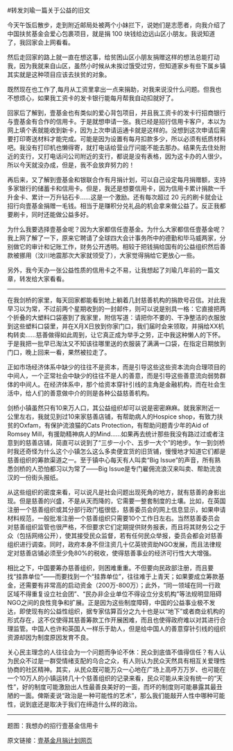 #转发刘瑜一篇关于公益的旧文

<!-- description: 以及我今天的经历。 -->
<!-- date: 2013-04-20 -->

今天午饭后散步，走到附近邮局处被两个小妹拦下，说她们是志愿者，向我介绍了中国扶贫基金会爱心包裹项目，就是捐 100 块钱给边远山区小朋友。我说知道了，我回家会上网看看。

然后走回家的路上就一直在想这事，给贫困山区小朋友捐赠这样的想法总能打动我，因为我就来自山区，虽然小时候从未挨过饿受过穷，但知道家乡有些下属乡镇其实就是这种项目应该去扶贫的对象。

既然现在也工作了,每月从工资里拿出一点来捐助，对我来说没什么问题。但我也不想烦心，如果我工资卡的发卡银行能每月帮我自动扣就好了。

回家后了解到，壹基金也有类似的爱心背包项目，并且我工资卡的发卡行招商银行与壹基金有合作的信用卡。于是就想申请一张。我已经是招行信用卡客户，本以为网上填个表就能收到新卡，因为上次申请运通卡就是这样的。没想到这次申请后需要打印寄送材料才能完成。可能是因为设置有每月扣款多少，所以必须有纸质材料吧。我没有打印机也懒得寄，就打电话给营业厅问能不能去那办。结果先去住处附近的支行，又打电话问公司附近的支行，都说是没有表格，因为这卡办的人很少。所以今天就没办成，但是，我不会放弃努力的！

再后来，又了解到壹基金和银联合作有月捐计划，可以自己设定每月捐赠额，支持多家银行的储蓄卡和信用卡。但是，我还是想要信用卡，因为信用卡累计捐款一千升金卡、累计一万升钻石卡……这是一个激励。还有每次超过 20 元的刷卡就会让招行向壹基金捐赠一毛钱。相当于是赚积分兑礼品的机会拿来做公益了。反正我都要刷卡，同时还能做公益多好。

为什么我要选择壹基金呢？因为大家都信任壹基金。为什么大家都信任壹基金呢？我上网了解了一下，原来它聘请了全球四大会计事务所中的德勤和毕马威两家，分别做它的审计和记账工作，财务公开透明。相较于把钱捐给国有的公益组织然后善款被挪用（汶川地震那次大家就领受了），大家觉得捐给它更放心一些。

另外，我今天办一张公益性质的信用卡之不易，让我想起了刘瑜几年前的一篇文章，转发给大家看看。

---

在我剑桥的家里，每天回家都能看到地上躺着几封慈善机构的捐款号召信。对此我早习以为常，不过前两个星期收到的一封邮件，则可以说是别具一格：它直接把两个折叠的大塑料口袋塞到了我家里，附信写道：请把你不要的、干净整洁的衣服放到这些塑料口袋里，并在X月X日放到你家门口，我们届时会来领取，并捐给XX机构转卖……慈善做得如此周到，让它真正成为举手之劳，正中我这种懒人的下怀。于是我把一批早已淘汰又不知该往哪里送的衣服装了满满一口袋，在指定日期放到门口，晚上回来一看，果然被拉走了。

正如市场经济体系中缺少的往往不是资本，而是引导这些这些资本流向合理项目的中间人，一个正常社会中缺少的往往不是人的善意，而是引导这些善意流向弱势群体的中间人。在经济体系中，那个给资本穿针引线的主角是金融机构，而在社会生活中，给人们的善意做中介的则是各种公益慈善机构。

剑桥小镇虽然只有10来万人口，其公益组织却可以说是密密麻麻。就我家附近一公里左右，我就见到过10来家慈善店铺，有帮助病人的Hospice shop，有致力扶贫的Oxfam，有保护流浪猫的Cats Protection，有帮助问题青少年的Aid of Romsey Mill，有援助精神病人的Mind……如果再去统计那些我没有路过过或者注意到的慈善店铺，简直可以说到了“三步一小个、五步一大个”的地步。乍一到剑桥时我还奇怪为什么这个小镇怎么这么多卖便宜货的旧货铺，慢慢地才知道它们都是慈善组织的筹款渠道之一。至于镇中心每天有人叫卖“Big Issue”的声音，所有熟悉剑桥的人恐怕都习以为常了——Big Issue是专门雇佣流浪汉来叫卖、帮助流浪汉的一份街头报纸。

从这些组织的密度来看，可以说凡是社会问题出现死角的地方，就有慈善的身影出现。但是慈善的兴盛，不是从天而降的，它需要一整套制度的土壤。比如，在英国注册一个慈善组织或其分部行政门槛很低，慈善委员会的网上信息显示，如果申请材料规范，一般批准注册一个慈善组织只需要10个工作日左右。当然慈善委员会对慈善组织监管也很严格，不但要求它们定期提供财务报表，而且将其财务公之于众（包括网络公开），使其接受民众监督，若有任何民众举报，委员会都会对慈善组织进行调查。同时，政府本身不但注资几十亿英镑资助NGO发展，而且法律规定对慈善店铺必须至少免80%的税收，使得慈善事业的经济可行性大大增强。

相比之下，中国要筹办慈善组织，则困难重重。不但要向民政部注册，而且要找“挂靠单位”——而要找到一个“挂靠单位”，往往难于上青天；如果要成立筹款基金，还需要有非常高的启动资金（200万-800万）；此外，“同一领域在同一行政区域不得重复设立社会团”、“民办非企业单位不得设立分支机构”等法规明显阻碍NGO之间的良性竞争和扩展。正是因为这些制度障碍，中国的公益事业极不发达，即使现有的公益性组织，据专家估算百分之九十也是以“地下”或者商业机构的形式存在，这不仅使得其慈善筹款工作开展困难，而且也使得政府难以对其进行合理监管。中国人也许和英国人一样乐于助人，但是给中国人的善意穿针引线的组织资源却因为制度原因发育不良。

关心民主理念的人往往会为一个问题而争论不休：民众到底值不值得信任？有人认为民众不过是一群受情绪支配的乌合之众，有人则认为民众天然具有相互关爱理性协商的社区精神。其实，从民众既可能万众一心地在广场上高呼万万岁、也可能在一个10万人的小镇运转几十个慈善组织的记录来看，民众可能从来没有统一的“天性”，好的制度可能激励出人性最善良美好的一面，而坏的制度则可能暴露其最丑陋的一面。俾斯麦说“政治是一种可能性的艺术”，那么我们能敲开人性中哪种可能性，说到底还是取决于我们在缔造什么样的政治。

---

题图：我想办的招行壹基金信用卡

原文链接：[壹基金月捐计划网页](http://donation.onefoundation.cn/donate.php)

